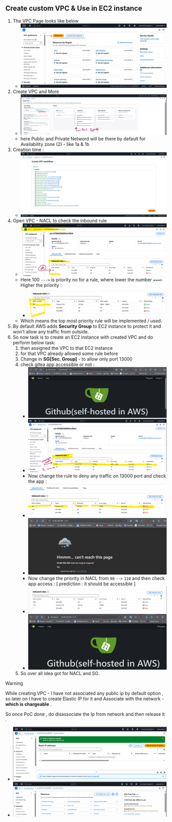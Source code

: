 ## Create custom VPC & Use in EC2 instance

1. The VPC Page looks like below
   - ![alt text](imgs/image.png)
1. Create VPC and More
   - ![alt text](imgs/image-1.png)
   - here Public and Private Netword will be there by default for Availability zone (2) - like 1a & 1b
1. Creation time :
   - ![alt text](imgs/image-2.png)
1. Open VPC - NACL to check the inbound rule
   - ![alt text](imgs/image-3.png)
   - Here 100 `--->` is priority no for a rule, where lower the number `===>` Higher the priority :
     - ![alt text](imgs/image-4.png)
   - Which means the top most priority rule will be implemented / used.
1. By default AWS adds **Security Group** to EC2 instance to protect it and won't allow any traffic from outside.
1. So now task is to create an EC2 instance with created VPC and do perform below task:
   1. then assigned the VPC to that EC2 instance
   1. for that VPC already allowed some rule before
   1. Change in **SG[Sec. Group]** - to allow only port 13000
   1. check gitea app accessible or not :
      - ![alt text](imgs/image-5.png)
      - ![alt text](imgs/image-6.png)
      - Now change the rule to deny any traffic on 13000 port and check the app :
      - ![alt text](imgs/image-7.png)
      - ![alt text](imgs/image-8.png)
      - Now change the priority in NACL from `90` `-->` `110` and then check app access : [ prediction : it should be accessible ]
      - ![alt text](imgs/image-9.png)
      - ![alt text](imgs/image-10.png)
   1. So over all idea got for NACL and SG.

> [!WARNING]
>
> While creating VPC - I have not associated any public ip by default option , so later on I have to create Elastic IP for it and Associate with the network - **which is chargeable** .
>
> So once PoC done , do disassociate the Ip from network and then release it .
>
> - ![alt text](imgs/image-t1.png)
> - ![alt text](imgs/db_image.png)
